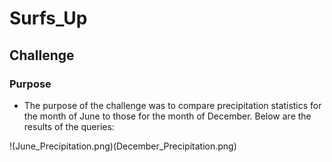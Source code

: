 # Surfs_Up

## Challenge

### Purpose
  - The purpose of the challenge was to compare precipitation statistics for the month of June to those for the month of December.  Below are the results of the queries:
  
!(June_Precipitation.png)(December_Precipitation.png)
